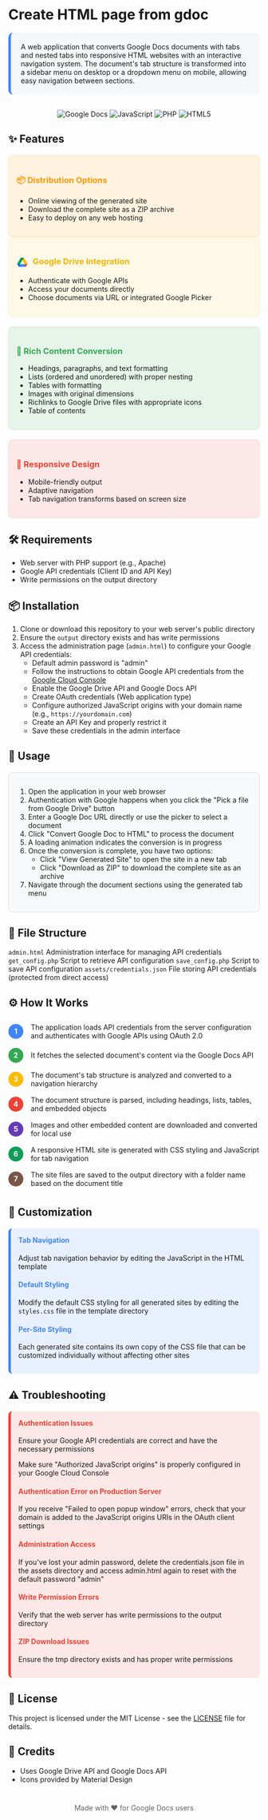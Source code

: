 # Create HTML page from gdoc

<div style="background-color: #f5f7fa; border-radius: 10px; padding: 20px; margin-bottom: 30px; border-left: 5px solid #4285f4;">
A web application that converts Google Docs documents with tabs and nested tabs into responsive HTML websites with an interactive navigation system. The document's tab structure is transformed into a sidebar menu on desktop or a dropdown menu on mobile, allowing easy navigation between sections.
</div>

<div align="center">
  <img src="https://img.shields.io/badge/Google%20Docs-4285F4?style=for-the-badge&logo=google&logoColor=white" alt="Google Docs">
  <img src="https://img.shields.io/badge/JavaScript-F7DF1E?style=for-the-badge&logo=javascript&logoColor=black" alt="JavaScript">
  <img src="https://img.shields.io/badge/PHP-777BB4?style=for-the-badge&logo=php&logoColor=white" alt="PHP">
  <img src="https://img.shields.io/badge/HTML5-E34F26?style=for-the-badge&logo=html5&logoColor=white" alt="HTML5">
</div>

## ✨ Features

<div style="display: flex; flex-wrap: wrap; gap: 20px; margin-top: 20px;">
  <div style="flex: 1; min-width: 300px; background-color: #fff3e0; padding: 15px; border-radius: 8px; border: 1px solid #ffe0b2;">
    <h3 style="color: #ff9800;">📦 Distribution Options</h3>
    <ul>
      <li>Online viewing of the generated site</li>
      <li>Download the complete site as a ZIP archive</li>
      <li>Easy to deploy on any web hosting</li>
    </ul>
  </div>
</div>
  
<div style="flex: 1; min-width: 300px; background-color: #fef9e6; padding: 15px; border-radius: 8px; border: 1px solid #feefc3;">
  <h3 style="color: #f4b400;">
    <img src="assets/google-drive-logo.png" width="24" height="24" style="vertical-align: middle; margin-right: 5px;"> Google Drive Integration
  </h3>
    <ul>
      <li>Authenticate with Google APIs</li>
      <li>Access your documents directly</li>
      <li>Choose documents via URL or integrated Google Picker</li>
    </ul>
  </div>
</div>

<div style="display: flex; flex-wrap: wrap; gap: 20px; margin-top: 20px;">
  <div style="flex: 1; min-width: 300px; background-color: #e6f4ea; padding: 15px; border-radius: 8px; border: 1px solid #ceead6;">
    <h3 style="color: #34a853;">📝 Rich Content Conversion</h3>
    <ul>
      <li>Headings, paragraphs, and text formatting</li>
      <li>Lists (ordered and unordered) with proper nesting</li>
      <li>Tables with formatting</li>
      <li>Images with original dimensions</li>
      <li>Richlinks to Google Drive files with appropriate icons</li>
      <li>Table of contents</li>
    </ul>
  </div>
  
  <div style="flex: 1; min-width: 300px; background-color: #fce8e6; padding: 15px; border-radius: 8px; border: 1px solid #fad2cf;">
    <h3 style="color: #ea4335;">📱 Responsive Design</h3>
    <ul>
      <li>Mobile-friendly output</li>
      <li>Adaptive navigation</li>
      <li>Tab navigation transforms based on screen size</li>
    </ul>
  </div>
</div>

## 🛠️ Requirements

- Web server with PHP support (e.g., Apache)
- Google API credentials (Client ID and API Key)
- Write permissions on the output directory

## 📦 Installation

1. Clone or download this repository to your web server's public directory
2. Ensure the `output` directory exists and has write permissions
3. Access the administration page (`admin.html`) to configure your Google API credentials:
   - Default admin password is "admin"
   - Follow the instructions to obtain Google API credentials from the [Google Cloud Console](https://console.cloud.google.com/)
   - Enable the Google Drive API and Google Docs API
   - Create OAuth credentials (Web application type)
   - Configure authorized JavaScript origins with your domain name (e.g., `https://yourdomain.com`)
   - Create an API Key and properly restrict it
   - Save these credentials in the admin interface

## 🚀 Usage

<div style="background-color: #f8f9fa; border-radius: 8px; padding: 15px; margin: 20px 0; border: 1px solid #dadce0;">
<ol>
  <li>Open the application in your web browser</li>
  <li>Authentication with Google happens when you click the "Pick a file from Google Drive" button</li>
  <li>Enter a Google Doc URL directly or use the picker to select a document</li>
  <li>Click "Convert Google Doc to HTML" to process the document</li>
  <li>A loading animation indicates the conversion is in progress</li>
  <li>Once the conversion is complete, you have two options:
    <ul>
      <li>Click "View Generated Site" to open the site in a new tab</li>
      <li>Click "Download as ZIP" to download the complete site as an archive</li>
    </ul>
  </li>
  <li>Navigate through the document sections using the generated tab menu</li>
</ol>
</div>

## 📂 File Structure

<tr>
  <td style="padding: 8px; border: 1px solid #dadce0;"><code>admin.html</code></td>
  <td style="padding: 8px; border: 1px solid #dadce0;">Administration interface for managing API credentials</td>
</tr>
<tr style="background-color: #f5f7fa;">
  <td style="padding: 8px; border: 1px solid #dadce0;"><code>get_config.php</code></td>
  <td style="padding: 8px; border: 1px solid #dadce0;">Script to retrieve API configuration</td>
</tr>
<tr>
  <td style="padding: 8px; border: 1px solid #dadce0;"><code>save_config.php</code></td>
  <td style="padding: 8px; border: 1px solid #dadce0;">Script to save API configuration</td>
</tr>
<tr style="background-color: #f5f7fa;">
  <td style="padding: 8px; border: 1px solid #dadce0;"><code>assets/credentials.json</code></td>
  <td style="padding: 8px; border: 1px solid #dadce0;">File storing API credentials (protected from direct access)</td>
</tr>

## ⚙️ How It Works

<div style="margin: 20px 0;">
<div style="display: flex; align-items: center; padding: 8px 0;">
  <div style="background-color: #4285f4; color: white; min-width: 30px; height: 30px; border-radius: 50%; display: flex; align-items: center; justify-content: center; font-weight: bold; margin-right: 15px;">1</div>
  <div>The application loads API credentials from the server configuration and authenticates with Google APIs using OAuth 2.0</div>
</div>
  
  <div style="display: flex; align-items: center; padding: 8px 0;">
    <div style="background-color: #34a853; color: white; min-width: 30px; height: 30px; border-radius: 50%; display: flex; align-items: center; justify-content: center; font-weight: bold; margin-right: 15px;">2</div>
    <div>It fetches the selected document's content via the Google Docs API</div>
  </div>
  
  <div style="display: flex; align-items: center; padding: 8px 0;">
    <div style="background-color: #fbbc05; color: white; min-width: 30px; height: 30px; border-radius: 50%; display: flex; align-items: center; justify-content: center; font-weight: bold; margin-right: 15px;">3</div>
    <div>The document's tab structure is analyzed and converted to a navigation hierarchy</div>
  </div>
  
  <div style="display: flex; align-items: center; padding: 8px 0;">
    <div style="background-color: #ea4335; color: white; min-width: 30px; height: 30px; border-radius: 50%; display: flex; align-items: center; justify-content: center; font-weight: bold; margin-right: 15px;">4</div>
    <div>The document structure is parsed, including headings, lists, tables, and embedded objects</div>
  </div>
  
  <div style="display: flex; align-items: center; padding: 8px 0;">
    <div style="background-color: #673ab7; color: white; min-width: 30px; height: 30px; border-radius: 50%; display: flex; align-items: center; justify-content: center; font-weight: bold; margin-right: 15px;">5</div>
    <div>Images and other embedded content are downloaded and converted for local use</div>
  </div>
  
  <div style="display: flex; align-items: center; padding: 8px 0;">
    <div style="background-color: #0f9d58; color: white; min-width: 30px; height: 30px; border-radius: 50%; display: flex; align-items: center; justify-content: center; font-weight: bold; margin-right: 15px;">6</div>
    <div>A responsive HTML site is generated with CSS styling and JavaScript for tab navigation</div>
  </div>
  
  <div style="display: flex; align-items: center; padding: 8px 0;">
    <div style="background-color: #795548; color: white; min-width: 30px; height: 30px; border-radius: 50%; display: flex; align-items: center; justify-content: center; font-weight: bold; margin-right: 15px;">7</div>
    <div>The site files are saved to the output directory with a folder name based on the document title</div>
  </div>
</div>

## 🎨 Customization

<div style="background-color: #e8f0fe; padding: 15px; border-radius: 8px; margin: 20px 0; border-left: 5px solid #4285f4;">
  <h4 style="color: #4285f4; margin-top: 0;">Tab Navigation</h4>
  <p>Adjust tab navigation behavior by editing the JavaScript in the HTML template</p>
  
  <h4 style="color: #4285f4;">Default Styling</h4>
  <p>Modify the default CSS styling for all generated sites by editing the <code>styles.css</code> file in the template directory</p>
  
  <h4 style="color: #4285f4;">Per-Site Styling</h4>
  <p>Each generated site contains its own copy of the CSS file that can be customized individually without affecting other sites</p>

</div>

## ⚠️ Troubleshooting

<div style="background-color: #fce8e6; padding: 15px; border-radius: 8px; margin: 20px 0; border-left: 5px solid #ea4335;">
  <h4 style="color: #ea4335; margin-top: 0;">Authentication Issues</h4>
  <p>Ensure your Google API credentials are correct and have the necessary permissions</p>
  <p>Make sure  "Authorized JavaScript origins" is properly configured in your Google Cloud Console</p>
  
  <h4 style="color: #ea4335;">Authentication Error on Production Server</h4>
  <p>If you receive "Failed to open popup window" errors, check that your domain is added to the JavaScript origins URIs in the OAuth client settings</p>
  
  <h4 style="color: #ea4335;">Administration Access</h4>
  <p>If you've lost your admin password, delete the credentials.json file in the assets directory and access admin.html again to reset with the default password "admin"</p>
   
  <h4 style="color: #ea4335;">Write Permission Errors</h4>
  <p>Verify that the web server has write permissions to the output directory</p>
  
  <h4 style="color: #ea4335;">ZIP Download Issues</h4>
  <p>Ensure the tmp directory exists and has proper write permissions</p>
</div>

## 📄 License

This project is licensed under the MIT License - see the [LICENSE](LICENSE) file for details.

## 👏 Credits

- Uses Google Drive API and Google Docs API
- Icons provided by Material Design

<div align="center" style="margin-top: 40px; color: #5f6368;">
  <p>Made with ❤️ for Google Docs users</p>
</div>
